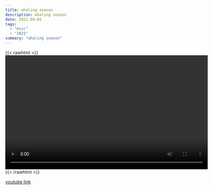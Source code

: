 ```yaml
---
title: whaling season
description: whaling season
date: 2021-09-01
tags:
  - "misc"
  - "2021"
summary: "whaling season"
---
```


{{< rawhtml >}}<video width="640" height="360" controls>
<source src="https://crowdfile.net/snuffed/whaling.mp4" type="video/mp4">
Your browser does not support the video tag.</video>{{< /rawhtml >}}

[youtube link](https://www.youtube.com/watch?v=iqu2lmfGceo)

